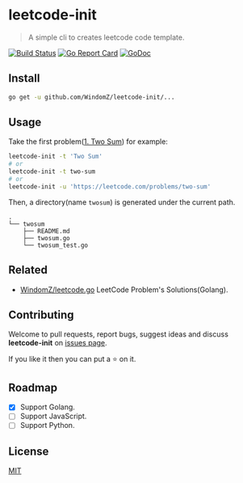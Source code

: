 # leetcode-init

> A simple cli to creates leetcode code template.

[![Build Status](https://travis-ci.org/WindomZ/leetcode-init.svg?branch=master)](https://travis-ci.org/WindomZ/leetcode-init)
[![Go Report Card](https://goreportcard.com/badge/github.com/WindomZ/leetcode-init)](https://goreportcard.com/report/github.com/WindomZ/leetcode-init)
[![GoDoc](https://godoc.org/github.com/WindomZ/leetcode-init/leetcode?status.svg)](https://godoc.org/github.com/WindomZ/leetcode-init/leetcode)

## Install
```bash
go get -u github.com/WindomZ/leetcode-init/...
```

## Usage
Take the first problem([1. Two Sum](https://leetcode.com/problems/two-sum/description/)) for example: 

```bash
leetcode-init -t 'Two Sum'
# or
leetcode-init -t two-sum
# or
leetcode-init -u 'https://leetcode.com/problems/two-sum'
```

Then, a directory(name `twosum`) is generated under the current path.

```
.
└── twosum
    ├── README.md
    ├── twosum.go
    └── twosum_test.go
```

## Related

- [WindomZ/leetcode.go](https://github.com/WindomZ/leetcode.go) LeetCode Problem's Solutions(Golang).

## Contributing

Welcome to pull requests, report bugs, suggest ideas and discuss 
**leetcode-init** on [issues page](https://github.com/WindomZ/leetcode-init/issues).

If you like it then you can put a :star: on it.

## Roadmap

- [x] Support Golang.
- [ ] Support JavaScript.
- [ ] Support Python.

## License

[MIT](https://github.com/WindomZ/leetcode-init/blob/master/LICENSE)

